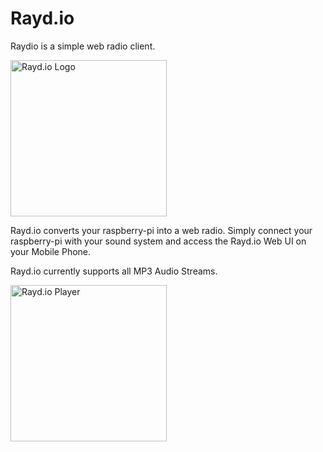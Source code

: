 # Rayd.io
Raydio is a simple web radio client.

<a href="https://rayd.io/" target="_blank">
    <img src="/img/logo.png" width="250" height="250" alt="Rayd.io Logo">
</a>

Rayd.io converts your raspberry-pi into a web radio. 
Simply connect your raspberry-pi with your sound system and access the Rayd.io Web UI on your Mobile Phone.

Rayd.io currently supports all MP3 Audio Streams. 

<img src="/img/screenshot/player.png" width="250" alt="Rayd.io Player">
